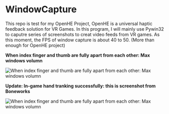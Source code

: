 # WindowCapture
This repo is test for my OpenHE Project, OpenHE is a universal haptic feedback solution for VR Games. In this program, I will mainly use Pywin32 to caputre series of screenshots to creat video feeds from VR games. As this moment, the FPS of window capture is about 40 to 50. (More than enough for OpenHE project)

**When index finger and thumb are fully apart from each other: Max windows volumn**

![When index finger and thumb are fully apart from each other: Max windows volumn](https://github.com/RyanPiao/WindowCapture/blob/main/screenshots/WindowCapture.png)

**Update: In-game hand tranking successfully: this is screenshot from Boneworks**

![When index finger and thumb are fully apart from each other: Max windows volumn](https://github.com/RyanPiao/WindowCapture/blob/main/screenshots/in-game-hand-tranking.png)
